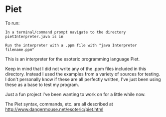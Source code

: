 # Piet

To run:

    In a terminal/command prompt navigate to the directory pietInterpreter.java is in
  
    Run the interpreter with a .ppm file with "java Interpreter filename.ppm"

This is an interpreter for the esoteric programming language Piet.

Keep in mind that I did not write any of the .ppm files included in this directory.
Instead I used the examples from a variety of sources for testing.
I don't personally know if these are all perfectly written, I've just been using these as a base to test my program.

Just a fun project I've been wanting to work on for a little while now.

The Piet syntax, commands, etc. are all described at http://www.dangermouse.net/esoteric/piet.html
